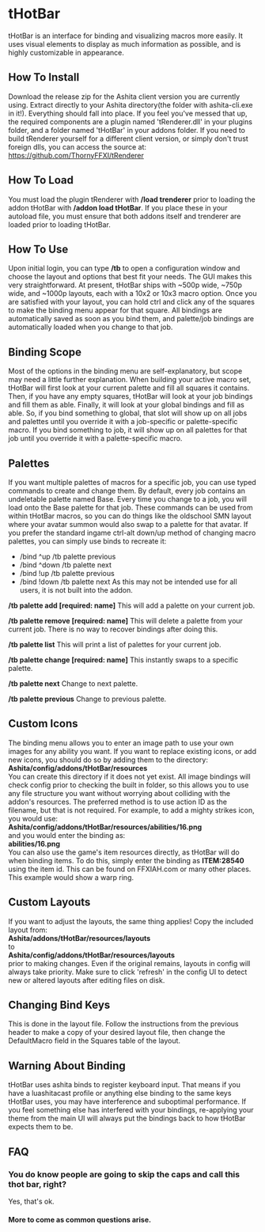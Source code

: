 # tHotBar
tHotBar is an interface for binding and visualizing macros more easily.  It uses visual elements to display as much information as possible, and is highly customizable in appearance.

## How To Install
Download the release zip for the Ashita client version you are currently using.  Extract directly to your Ashita directory(the folder with ashita-cli.exe in it!).  Everything should fall into place.  If you feel you've messed that up, the required components are a plugin named 'tRenderer.dll' in your plugins folder, and a folder named 'tHotBar' in your addons folder.  If you need to build tRenderer yourself for a different client version, or simply don't trust foreign dlls, you can access the source at:<br>
https://github.com/ThornyFFXI/tRenderer

## How To Load
You must load the plugin tRenderer with **/load trenderer** prior to loading the addon tHotBar with **/addon load tHotBar**.  If you place these in your autoload file, you must ensure that both addons itself and trenderer are loaded prior to loading tHotBar.

## How To Use
Upon initial login, you can type **/tb** to open a configuration window and choose the layout and options that best fit your needs.  The GUI makes this very straightforward.  At present, tHotBar ships with ~500p wide, ~750p wide, and ~1000p layouts, each with a 10x2 or 10x3 macro option.  Once you are satisfied with your layout, you can hold ctrl and click any of the squares to make the binding menu appear for that square.  All bindings are automatically saved as soon as you bind them, and palette/job bindings are automatically loaded when you change to that job.

## Binding Scope
Most of the options in the binding menu are self-explanatory, but scope may need a little further explanation.  When building your active macro set, tHotBar will first look at your current palette and fill all squares it contains.  Then, if you have any empty squares, tHotBar will look at your job bindings and fill them as able.  Finally, it will look at your global bindings and fill as able.  So, if you bind something to global, that slot will show up on all jobs and palettes until you override it with a job-specific or palette-specific macro.  If you bind something to job, it will show up on all palettes for that job until you override it with a palette-specific macro.

## Palettes
If you want multiple palettes of macros for a specific job, you can use typed commands to create and change them.  By default, every job contains an undeletable palette named Base.  Every time you change to a job, you will load onto the Base palette for that job.  These commands can be used from within tHotBar macros, so you can do things like the oldschool SMN layout where your avatar summon would also swap to a palette for that avatar.  If you prefer the standard ingame ctrl-alt down/up method of changing macro palettes, you can simply use binds to recreate it:
  * /bind ^up /tb palette previous
  * /bind ^down /tb palette next
  * /bind !up /tb palette previous
  * /bind !down /tb palette next
As this may not be intended use for all users, it is not built into the addon.

**/tb palette add [required: name]**
This will add a palette on your current job.

**/tb palette remove [required: name]**
This will delete a palette from your current job.  There is no way to recover bindings after doing this.

**/tb palette list**
This will print a list of palettes for your current job.

**/tb palette change [required: name]**
This instantly swaps to a specific palette.

**/tb palette next**
Change to next palette.

**/tb palette previous**
Change to previous palette.

## Custom Icons
The binding menu allows you to enter an image path to use your own images for any ability you want.  If you want to replace existing icons, or add new icons, you should do so by adding them to the directory:<br>
**Ashita/config/addons/tHotBar/resources**<br>
You can create this directory if it does not yet exist.  All image bindings will check config prior to checking the built in folder, so this allows you to use any file structure you want without worrying about colliding with the addon's resources.  The preferred method is to use action ID as the filename, but that is not required.  For example, to add a mighty strikes icon, you would use:<br>
**Ashita/config/addons/tHotBar/resources/abilities/16.png**<br>
and you would enter the binding as:<br>
**abilities/16.png**<br>
You can also use the game's item resources directly, as tHotBar will do when binding items.  To do this, simply enter the binding as **ITEM:28540** using the item id.  This can be found on FFXIAH.com or many other places.  This example would show a warp ring.

## Custom Layouts
If you want to adjust the layouts, the same thing applies!  Copy the included layout from:<br>
**Ashita/addons/tHotBar/resources/layouts**<br>
to<br>
**Ashita/config/addons/tHotBar/resources/layouts**<br>
prior to making changes.  Even if the original remains, layouts in config will always take priority.  Make sure to click 'refresh' in the config UI to detect new or altered layouts after editing files on disk.

## Changing Bind Keys
This is done in the layout file.  Follow the instructions from the previous header to make a copy of your desired layout file, then change the DefaultMacro field in the Squares table of the layout.

## Warning About Binding
tHotBar uses ashita binds to register keyboard input.  That means if you have a luashitacast profile or anything else binding to the same keys tHotBar uses, you may have interference and suboptimal performance.  If you feel something else has interfered with your bindings, re-applying your theme from the main UI will always put the bindings back to how tHotBar expects them to be.

## FAQ
### You do know people are going to skip the caps and call this thot bar, right?<br>
Yes, that's ok.
#### More to come as common questions arise.
